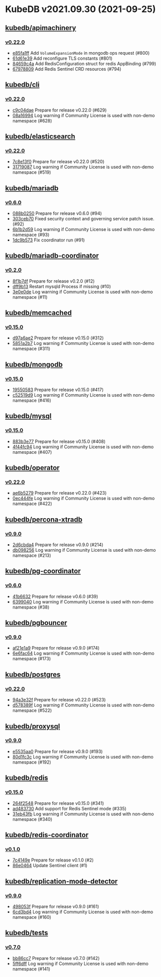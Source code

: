 # KubeDB v2021.09.30 (2021-09-25)


## [kubedb/apimachinery](https://github.com/kubedb/apimachinery)

### [v0.22.0](https://github.com/kubedb/apimachinery/releases/tag/v0.22.0)

- [e85fa1ff](https://github.com/kubedb/apimachinery/commit/e85fa1ff) Add `VolumeExpansionMode` in mongodb ops request (#800)
- [61d61e39](https://github.com/kubedb/apimachinery/commit/61d61e39) Add reconfigure TLS constants (#801)
- [84659c4a](https://github.com/kubedb/apimachinery/commit/84659c4a) Add RedisConfiguration struct for redis AppBinding (#799)
- [67978809](https://github.com/kubedb/apimachinery/commit/67978809) Add Redis Sentinel CRD resources (#794)



## [kubedb/cli](https://github.com/kubedb/cli)

### [v0.22.0](https://github.com/kubedb/cli/releases/tag/v0.22.0)

- [c9c04dae](https://github.com/kubedb/cli/commit/c9c04dae) Prepare for release v0.22.0 (#629)
- [08a16994](https://github.com/kubedb/cli/commit/08a16994) Log warning if Community License is used with non-demo namespace (#628)



## [kubedb/elasticsearch](https://github.com/kubedb/elasticsearch)

### [v0.22.0](https://github.com/kubedb/elasticsearch/releases/tag/v0.22.0)

- [7c8e13f0](https://github.com/kubedb/elasticsearch/commit/7c8e13f0) Prepare for release v0.22.0 (#520)
- [31719087](https://github.com/kubedb/elasticsearch/commit/31719087) Log warning if Community License is used with non-demo namespace (#519)



## [kubedb/mariadb](https://github.com/kubedb/mariadb)

### [v0.6.0](https://github.com/kubedb/mariadb/releases/tag/v0.6.0)

- [088b0250](https://github.com/kubedb/mariadb/commit/088b0250) Prepare for release v0.6.0 (#94)
- [303ceb70](https://github.com/kubedb/mariadb/commit/303ceb70) Fixed security context and governing service patch issue. (#92)
- [6b1b2d59](https://github.com/kubedb/mariadb/commit/6b1b2d59) Log warning if Community License is used with non-demo namespace (#93)
- [1dc9b573](https://github.com/kubedb/mariadb/commit/1dc9b573) Fix coordinator run (#91)



## [kubedb/mariadb-coordinator](https://github.com/kubedb/mariadb-coordinator)

### [v0.2.0](https://github.com/kubedb/mariadb-coordinator/releases/tag/v0.2.0)

- [8f1b7df](https://github.com/kubedb/mariadb-coordinator/commit/8f1b7df) Prepare for release v0.2.0 (#12)
- [dff9b13](https://github.com/kubedb/mariadb-coordinator/commit/dff9b13) Restart mysqld Process if missing (#10)
- [3e0e0de](https://github.com/kubedb/mariadb-coordinator/commit/3e0e0de) Log warning if Community License is used with non-demo namespace (#11)



## [kubedb/memcached](https://github.com/kubedb/memcached)

### [v0.15.0](https://github.com/kubedb/memcached/releases/tag/v0.15.0)

- [d97a6ae2](https://github.com/kubedb/memcached/commit/d97a6ae2) Prepare for release v0.15.0 (#312)
- [5851a2b7](https://github.com/kubedb/memcached/commit/5851a2b7) Log warning if Community License is used with non-demo namespace (#311)



## [kubedb/mongodb](https://github.com/kubedb/mongodb)

### [v0.15.0](https://github.com/kubedb/mongodb/releases/tag/v0.15.0)

- [19550583](https://github.com/kubedb/mongodb/commit/19550583) Prepare for release v0.15.0 (#417)
- [c52519d9](https://github.com/kubedb/mongodb/commit/c52519d9) Log warning if Community License is used with non-demo namespace (#416)



## [kubedb/mysql](https://github.com/kubedb/mysql)

### [v0.15.0](https://github.com/kubedb/mysql/releases/tag/v0.15.0)

- [883b3e77](https://github.com/kubedb/mysql/commit/883b3e77) Prepare for release v0.15.0 (#408)
- [4f44fc94](https://github.com/kubedb/mysql/commit/4f44fc94) Log warning if Community License is used with non-demo namespace (#407)



## [kubedb/operator](https://github.com/kubedb/operator)

### [v0.22.0](https://github.com/kubedb/operator/releases/tag/v0.22.0)

- [ae6b5279](https://github.com/kubedb/operator/commit/ae6b5279) Prepare for release v0.22.0 (#423)
- [0ec444fe](https://github.com/kubedb/operator/commit/0ec444fe) Log warning if Community License is used with non-demo namespace (#422)



## [kubedb/percona-xtradb](https://github.com/kubedb/percona-xtradb)

### [v0.9.0](https://github.com/kubedb/percona-xtradb/releases/tag/v0.9.0)

- [2d6cbda4](https://github.com/kubedb/percona-xtradb/commit/2d6cbda4) Prepare for release v0.9.0 (#214)
- [db098256](https://github.com/kubedb/percona-xtradb/commit/db098256) Log warning if Community License is used with non-demo namespace (#213)



## [kubedb/pg-coordinator](https://github.com/kubedb/pg-coordinator)

### [v0.6.0](https://github.com/kubedb/pg-coordinator/releases/tag/v0.6.0)

- [41b6632](https://github.com/kubedb/pg-coordinator/commit/41b6632) Prepare for release v0.6.0 (#39)
- [6399040](https://github.com/kubedb/pg-coordinator/commit/6399040) Log warning if Community License is used with non-demo namespace (#38)



## [kubedb/pgbouncer](https://github.com/kubedb/pgbouncer)

### [v0.9.0](https://github.com/kubedb/pgbouncer/releases/tag/v0.9.0)

- [af21e1a9](https://github.com/kubedb/pgbouncer/commit/af21e1a9) Prepare for release v0.9.0 (#174)
- [6e6fac64](https://github.com/kubedb/pgbouncer/commit/6e6fac64) Log warning if Community License is used with non-demo namespace (#173)



## [kubedb/postgres](https://github.com/kubedb/postgres)

### [v0.22.0](https://github.com/kubedb/postgres/releases/tag/v0.22.0)

- [94a3e32f](https://github.com/kubedb/postgres/commit/94a3e32f) Prepare for release v0.22.0 (#523)
- [d578389f](https://github.com/kubedb/postgres/commit/d578389f) Log warning if Community License is used with non-demo namespace (#522)



## [kubedb/proxysql](https://github.com/kubedb/proxysql)

### [v0.9.0](https://github.com/kubedb/proxysql/releases/tag/v0.9.0)

- [e5535aa0](https://github.com/kubedb/proxysql/commit/e5535aa0) Prepare for release v0.9.0 (#193)
- [80d1fc3c](https://github.com/kubedb/proxysql/commit/80d1fc3c) Log warning if Community License is used with non-demo namespace (#192)



## [kubedb/redis](https://github.com/kubedb/redis)

### [v0.15.0](https://github.com/kubedb/redis/releases/tag/v0.15.0)

- [264f2548](https://github.com/kubedb/redis/commit/264f2548) Prepare for release v0.15.0 (#341)
- [ad483730](https://github.com/kubedb/redis/commit/ad483730) Add support for Redis Sentinel mode (#335)
- [31eb43fb](https://github.com/kubedb/redis/commit/31eb43fb) Log warning if Community License is used with non-demo namespace (#340)



## [kubedb/redis-coordinator](https://github.com/kubedb/redis-coordinator)

### [v0.1.0](https://github.com/kubedb/redis-coordinator/releases/tag/v0.1.0)

- [7c4149e](https://github.com/kubedb/redis-coordinator/commit/7c4149e) Prepare for release v0.1.0 (#2)
- [86e0464](https://github.com/kubedb/redis-coordinator/commit/86e0464) Update Sentinel client (#1)



## [kubedb/replication-mode-detector](https://github.com/kubedb/replication-mode-detector)

### [v0.9.0](https://github.com/kubedb/replication-mode-detector/releases/tag/v0.9.0)

- [498053f](https://github.com/kubedb/replication-mode-detector/commit/498053f) Prepare for release v0.9.0 (#161)
- [6cd3bd4](https://github.com/kubedb/replication-mode-detector/commit/6cd3bd4) Log warning if Community License is used with non-demo namespace (#160)



## [kubedb/tests](https://github.com/kubedb/tests)

### [v0.7.0](https://github.com/kubedb/tests/releases/tag/v0.7.0)

- [bb86cc7](https://github.com/kubedb/tests/commit/bb86cc7) Prepare for release v0.7.0 (#142)
- [5ff6dff](https://github.com/kubedb/tests/commit/5ff6dff) Log warning if Community License is used with non-demo namespace (#141)



